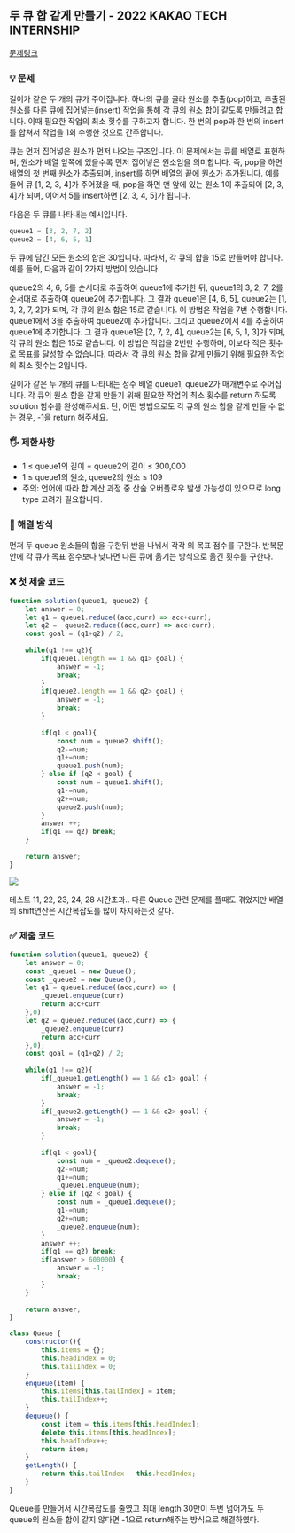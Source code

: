 ## 두 큐 합 같게 만들기 - 2022 KAKAO TECH INTERNSHIP
[문제링크](https://school.programmers.co.kr/learn/courses/30/lessons/118667)

### 💡 문제
길이가 같은 두 개의 큐가 주어집니다. 하나의 큐를 골라 원소를 추출(pop)하고, 추출된 원소를 다른 큐에 집어넣는(insert) 작업을 통해 각 큐의 원소 합이 같도록 만들려고 합니다. 이때 필요한 작업의 최소 횟수를 구하고자 합니다. 한 번의 pop과 한 번의 insert를 합쳐서 작업을 1회 수행한 것으로 간주합니다.

큐는 먼저 집어넣은 원소가 먼저 나오는 구조입니다. 이 문제에서는 큐를 배열로 표현하며, 원소가 배열 앞쪽에 있을수록 먼저 집어넣은 원소임을 의미합니다. 즉, pop을 하면 배열의 첫 번째 원소가 추출되며, insert를 하면 배열의 끝에 원소가 추가됩니다. 예를 들어 큐 [1, 2, 3, 4]가 주어졌을 때, pop을 하면 맨 앞에 있는 원소 1이 추출되어 [2, 3, 4]가 되며, 이어서 5를 insert하면 [2, 3, 4, 5]가 됩니다.

다음은 두 큐를 나타내는 예시입니다.
```javascript
queue1 = [3, 2, 7, 2]
queue2 = [4, 6, 5, 1]
```
두 큐에 담긴 모든 원소의 합은 30입니다. 따라서, 각 큐의 합을 15로 만들어야 합니다. 예를 들어, 다음과 같이 2가지 방법이 있습니다.

queue2의 4, 6, 5를 순서대로 추출하여 queue1에 추가한 뒤, queue1의 3, 2, 7, 2를 순서대로 추출하여 queue2에 추가합니다. 그 결과 queue1은 [4, 6, 5], queue2는 [1, 3, 2, 7, 2]가 되며, 각 큐의 원소 합은 15로 같습니다. 이 방법은 작업을 7번 수행합니다.
queue1에서 3을 추출하여 queue2에 추가합니다. 그리고 queue2에서 4를 추출하여 queue1에 추가합니다. 그 결과 queue1은 [2, 7, 2, 4], queue2는 [6, 5, 1, 3]가 되며, 각 큐의 원소 합은 15로 같습니다. 이 방법은 작업을 2번만 수행하며, 이보다 적은 횟수로 목표를 달성할 수 없습니다.
따라서 각 큐의 원소 합을 같게 만들기 위해 필요한 작업의 최소 횟수는 2입니다.

길이가 같은 두 개의 큐를 나타내는 정수 배열 queue1, queue2가 매개변수로 주어집니다. 각 큐의 원소 합을 같게 만들기 위해 필요한 작업의 최소 횟수를 return 하도록 solution 함수를 완성해주세요. 단, 어떤 방법으로도 각 큐의 원소 합을 같게 만들 수 없는 경우, -1을 return 해주세요.

### 🖐️ 제한사항
- 1 ≤ queue1의 길이 = queue2의 길이 ≤ 300,000
- 1 ≤ queue1의 원소, queue2의 원소 ≤ 109
- 주의: 언어에 따라 합 계산 과정 중 산술 오버플로우 발생 가능성이 있으므로 long type 고려가 필요합니다.

### 🥸 해결 방식
먼저 두 queue 원소들의 합을 구한뒤 반을 나눠서 각각 의 목표 점수를 구한다.
반복문 안에 각 큐가 목표 점수보다 낮다면 다른 큐에 옮기는 방식으로 옮긴 횟수를 구한다.

### ❌ 첫 제출 코드
``` javascript
function solution(queue1, queue2) {
    let answer = 0;
    let q1 = queue1.reduce((acc,curr) => acc+curr);
    let q2 =  queue2.reduce((acc,curr) => acc+curr);
    const goal = (q1+q2) / 2;
    
    while(q1 !== q2){
        if(queue1.length == 1 && q1> goal) {
            answer = -1; 
            break;
        }
        if(queue2.length == 1 && q2> goal) {
            answer = -1; 
            break;
        }        
        
        if(q1 < goal){
            const num = queue2.shift();
            q2-=num;
            q1+=num;
            queue1.push(num);
        } else if (q2 < goal) {
            const num = queue1.shift();
            q1-=num;
            q2+=num;
            queue2.push(num);
        }
        answer ++;
        if(q1 == q2) break;
    }
    
    return answer;
}
```
![](https://velog.velcdn.com/images/radin/post/243d3fff-973c-4694-b697-e8eb86145087/image.png)

테스트 11, 22, 23, 24, 28 시간초과.. 다른 Queue 관련 문제를 풀때도 겪었지만 배열의 shift연산은 시간복잡도를 많이 차지하는것 같다.


### ✅ 제출 코드
``` javascript
function solution(queue1, queue2) {
    let answer = 0;
    const _queue1 = new Queue();
    const _queue2 = new Queue();
    let q1 = queue1.reduce((acc,curr) => {
        _queue1.enqueue(curr)
        return acc+curr
    },0);
    let q2 = queue2.reduce((acc,curr) => {
        _queue2.enqueue(curr)
        return acc+curr
    },0);
    const goal = (q1+q2) / 2;
    
    while(q1 !== q2){
        if(_queue1.getLength() == 1 && q1> goal) {
            answer = -1; 
            break;
        }
        if(_queue2.getLength() == 1 && q2> goal) {
            answer = -1; 
            break;
        }        
        
        if(q1 < goal){
            const num = _queue2.dequeue();
            q2-=num;
            q1+=num;
            _queue1.enqueue(num);
        } else if (q2 < goal) {
            const num = _queue1.dequeue();
            q1-=num;
            q2+=num;
            _queue2.enqueue(num);
        }
        answer ++;
        if(q1 == q2) break;
        if(answer > 600000) {
            answer = -1;
            break;
        }
    }
    
    return answer;
}

class Queue {
    constructor(){
        this.items = {};
        this.headIndex = 0;
        this.tailIndex = 0;
    }
    enqueue(item) {
        this.items[this.tailIndex] = item;
        this.tailIndex++;
    }
    dequeue() {
        const item = this.items[this.headIndex];
        delete this.items[this.headIndex];
        this.headIndex++;
        return item;
    }
    getLength() {
        return this.tailIndex - this.headIndex;
    }
}
```
Queue를 만들어서 시간복잡도를 줄였고 최대 length 30만이 두번 넘어가도 두 queue의 원소들 합이 같지 않다면 -1으로 return해주는 방식으로 해결하였다.




